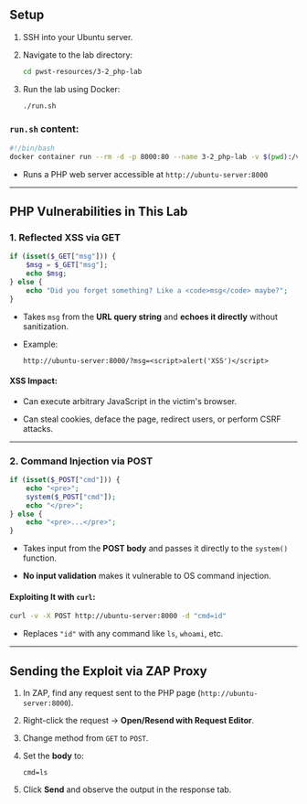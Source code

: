 ## Setup

1. SSH into your Ubuntu server.
    
2. Navigate to the lab directory:
    
    ```bash
    cd pwst-resources/3-2_php-lab
    ```
    
3. Run the lab using Docker:
    
    ```bash
    ./run.sh
    ```
    

### `run.sh` content:

```bash
#!/bin/bash
docker container run --rm -d -p 8000:80 --name 3-2_php-lab -v $(pwd):/var/www/html php:8.1-apache
```

- Runs a PHP web server accessible at `http://ubuntu-server:8000`
    

---

## PHP Vulnerabilities in This Lab

### 1. Reflected XSS via GET

```php
if (isset($_GET["msg"])) {
    $msg = $_GET["msg"];
    echo $msg;
} else {
    echo "Did you forget something? Like a <code>msg</code> maybe?";
}
```

- Takes `msg` from the **URL query string** and **echoes it directly** without sanitization.
    
- Example:
    
    ```
    http://ubuntu-server:8000/?msg=<script>alert('XSS')</script>
    ```
    

#### XSS Impact:

- Can execute arbitrary JavaScript in the victim's browser.
    
- Can steal cookies, deface the page, redirect users, or perform CSRF attacks.
    

---

### 2. Command Injection via POST

```php
if (isset($_POST["cmd"])) {
    echo "<pre>";
    system($_POST["cmd"]);
    echo "</pre>";
} else {
    echo "<pre>...</pre>";
}
```

- Takes input from the **POST body** and passes it directly to the `system()` function.
    
- **No input validation** makes it vulnerable to OS command injection.
    

#### Exploiting It with `curl`:

```bash
curl -v -X POST http://ubuntu-server:8000 -d "cmd=id"
```

- Replaces `"id"` with any command like `ls`, `whoami`, etc.
    

---

## Sending the Exploit via ZAP Proxy

1. In ZAP, find any request sent to the PHP page (`http://ubuntu-server:8000`).
    
2. Right-click the request → **Open/Resend with Request Editor**.
    
3. Change method from `GET` to `POST`.
    
4. Set the **body** to:
    
    ```
    cmd=ls
    ```
    
5. Click **Send** and observe the output in the response tab.